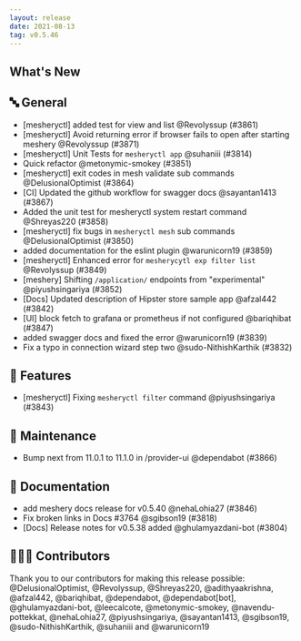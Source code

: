 ```yaml
---
layout: release
date: 2021-08-13
tag: v0.5.46
---
```


## What's New
## 🔤 General
- [mesheryctl] added test for view and list @Revolyssup (#3861)
- [mesheryctl] Avoid returning error if browser fails to open after starting meshery @Revolyssup (#3871)
- [mesheryctl] Unit Tests for `mesheryctl app` @suhaniii (#3814)
- Quick refactor @metonymic-smokey (#3851)
- [mesheryctl] exit codes in mesh validate sub commands @DelusionalOptimist (#3864)
- [CI] Updated the github workflow for swagger docs @sayantan1413 (#3867)
- Added the unit test for mesheryctl system restart command @Shreyas220 (#3858)
- [mesheryctl] fix bugs in `mesheryctl mesh` sub commands @DelusionalOptimist (#3850)
- added documentation for the eslint plugin @warunicorn19 (#3859)
- [mesheryctl] Enhanced error for `mesherycytl exp filter list` @Revolyssup (#3849)
- [meshery] Shifting `/application/` endpoints from "experimental" @piyushsingariya (#3852)
- [Docs] Updated description of Hipster store sample app @afzal442 (#3842)
- [UI] block fetch to grafana or prometheus if not configured @bariqhibat (#3847)
- added swagger docs and fixed the error @warunicorn19 (#3839)
- Fix a typo in connection wizard step two @sudo-NithishKarthik (#3832)

## 🚀 Features

- [mesheryctl] Fixing `mesheryctl filter` command @piyushsingariya (#3843)

## 🧰 Maintenance

- Bump next from 11.0.1 to 11.1.0 in /provider-ui @dependabot (#3866)

## 📖 Documentation

- add meshery docs release for v0.5.40 @nehaLohia27 (#3846)
- Fix broken links in Docs #3764 @sgibson19 (#3818)
- [Docs] Release notes for v0.5.38 added @ghulamyazdani-bot (#3804)

## 👨🏽‍💻 Contributors

Thank you to our contributors for making this release possible:
@DelusionalOptimist, @Revolyssup, @Shreyas220, @adithyaakrishna, @afzal442, @bariqhibat, @dependabot, @dependabot[bot], @ghulamyazdani-bot, @leecalcote, @metonymic-smokey, @navendu-pottekkat, @nehaLohia27, @piyushsingariya, @sayantan1413, @sgibson19, @sudo-NithishKarthik, @suhaniii and @warunicorn19
